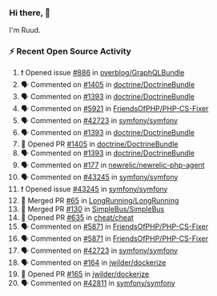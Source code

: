 ### Hi there, 👋

I'm Ruud.
 
### :zap: Recent Open Source Activity

<!--START_SECTION:activity-->
1. ❗️ Opened issue [#886](https://github.com/overblog/GraphQLBundle/issues/886) in [overblog/GraphQLBundle](https://github.com/overblog/GraphQLBundle)
2. 🗣 Commented on [#1405](https://github.com/doctrine/DoctrineBundle/issues/1405) in [doctrine/DoctrineBundle](https://github.com/doctrine/DoctrineBundle)
3. 🗣 Commented on [#1393](https://github.com/doctrine/DoctrineBundle/issues/1393) in [doctrine/DoctrineBundle](https://github.com/doctrine/DoctrineBundle)
4. 🗣 Commented on [#5921](https://github.com/FriendsOfPHP/PHP-CS-Fixer/issues/5921) in [FriendsOfPHP/PHP-CS-Fixer](https://github.com/FriendsOfPHP/PHP-CS-Fixer)
5. 🗣 Commented on [#42723](https://github.com/symfony/symfony/issues/42723) in [symfony/symfony](https://github.com/symfony/symfony)
6. 🗣 Commented on [#1393](https://github.com/doctrine/DoctrineBundle/issues/1393) in [doctrine/DoctrineBundle](https://github.com/doctrine/DoctrineBundle)
7. 💪 Opened PR [#1405](https://github.com/doctrine/DoctrineBundle/pull/1405) in [doctrine/DoctrineBundle](https://github.com/doctrine/DoctrineBundle)
8. 🗣 Commented on [#1393](https://github.com/doctrine/DoctrineBundle/issues/1393) in [doctrine/DoctrineBundle](https://github.com/doctrine/DoctrineBundle)
9. 🗣 Commented on [#177](https://github.com/newrelic/newrelic-php-agent/issues/177) in [newrelic/newrelic-php-agent](https://github.com/newrelic/newrelic-php-agent)
10. 🗣 Commented on [#43245](https://github.com/symfony/symfony/issues/43245) in [symfony/symfony](https://github.com/symfony/symfony)
11. ❗️ Opened issue [#43245](https://github.com/symfony/symfony/issues/43245) in [symfony/symfony](https://github.com/symfony/symfony)
12. 🎉 Merged PR [#65](https://github.com/LongRunning/LongRunning/pull/65) in [LongRunning/LongRunning](https://github.com/LongRunning/LongRunning)
13. 🎉 Merged PR [#130](https://github.com/SimpleBus/SimpleBus/pull/130) in [SimpleBus/SimpleBus](https://github.com/SimpleBus/SimpleBus)
14. 💪 Opened PR [#635](https://github.com/cheat/cheat/pull/635) in [cheat/cheat](https://github.com/cheat/cheat)
15. 🗣 Commented on [#5871](https://github.com/FriendsOfPHP/PHP-CS-Fixer/issues/5871) in [FriendsOfPHP/PHP-CS-Fixer](https://github.com/FriendsOfPHP/PHP-CS-Fixer)
16. 🗣 Commented on [#5871](https://github.com/FriendsOfPHP/PHP-CS-Fixer/issues/5871) in [FriendsOfPHP/PHP-CS-Fixer](https://github.com/FriendsOfPHP/PHP-CS-Fixer)
17. 🗣 Commented on [#42723](https://github.com/symfony/symfony/issues/42723) in [symfony/symfony](https://github.com/symfony/symfony)
18. 🗣 Commented on [#164](https://github.com/jwilder/dockerize/issues/164) in [jwilder/dockerize](https://github.com/jwilder/dockerize)
19. 💪 Opened PR [#165](https://github.com/jwilder/dockerize/pull/165) in [jwilder/dockerize](https://github.com/jwilder/dockerize)
20. 🗣 Commented on [#42811](https://github.com/symfony/symfony/issues/42811) in [symfony/symfony](https://github.com/symfony/symfony)
<!--END_SECTION:activity-->
